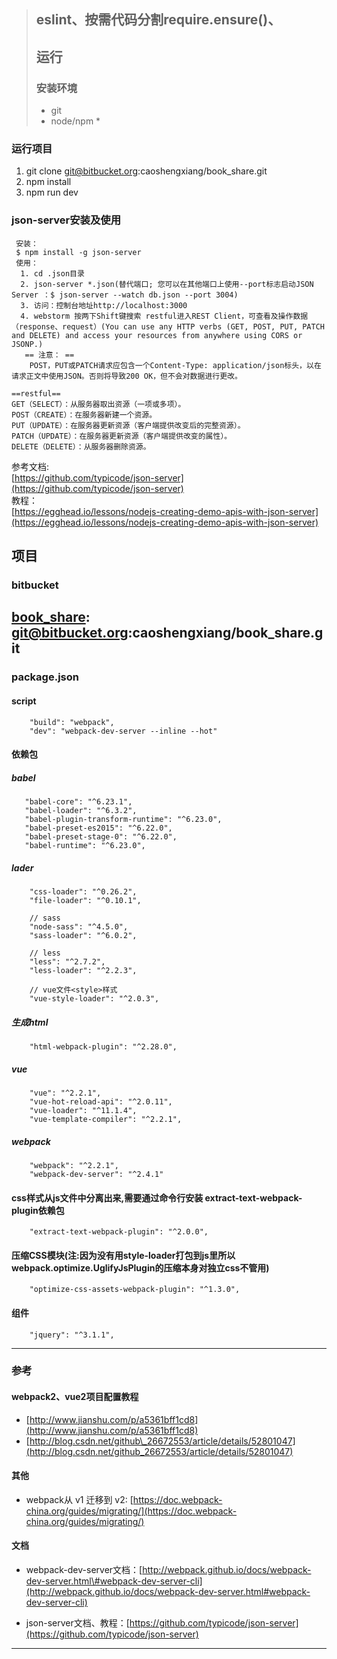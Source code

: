 > ## eslint、按需代码分割require.ensure\(\)、
>
> ## 运行
>
> ### 安装环境
>
> * git 
> * node/npm
>   \*

### 运行项目

1. git clone git@bitbucket.org:caoshengxiang/book\_share.git
2. npm install
3. npm run dev

### json-server安装及使用

```
 安装：
 $ npm install -g json-server
 使用：
  1. cd .json目录
  2. json-server *.json(替代端口; 您可以在其他端口上使用--port标志启动JSON Server ：$ json-server --watch db.json --port 3004)
  3. 访问：控制台地址http://localhost:3000
  4. webstorm 按两下Shift键搜索 restful进入REST Client，可查看及操作数据（response、request）(You can use any HTTP verbs (GET, POST, PUT, PATCH and DELETE) and access your resources from anywhere using CORS or JSONP.)
   == 注意： ==
    POST，PUT或PATCH请求应包含一个Content-Type: application/json标头，以在请求正文中使用JSON。否则将导致200 OK，但不会对数据进行更改。

==restful==
GET（SELECT）：从服务器取出资源（一项或多项）。
POST（CREATE）：在服务器新建一个资源。
PUT（UPDATE）：在服务器更新资源（客户端提供改变后的完整资源）。
PATCH（UPDATE）：在服务器更新资源（客户端提供改变的属性）。
DELETE（DELETE）：从服务器删除资源。
```

参考文档:  
[https://github.com/typicode/json-server](https://github.com/typicode/json-server)  
教程：  
[https://egghead.io/lessons/nodejs-creating-demo-apis-with-json-server](https://egghead.io/lessons/nodejs-creating-demo-apis-with-json-server)

## 项目

### bitbucket

## [book\_share](git@bitbucket.org:caoshengxiang/book_share.git): git@bitbucket.org:caoshengxiang/book\_share.git

### package.json

#### script

```
    "build": "webpack",
    "dev": "webpack-dev-server --inline --hot"
```

#### 依赖包

##### babel

```
   "babel-core": "^6.23.1",
   "babel-loader": "^6.3.2",
   "babel-plugin-transform-runtime": "^6.23.0",
   "babel-preset-es2015": "^6.22.0",
   "babel-preset-stage-0": "^6.22.0",
   "babel-runtime": "^6.23.0",
```

##### lader

```
    "css-loader": "^0.26.2",
    "file-loader": "^0.10.1",

    // sass
    "node-sass": "^4.5.0",
    "sass-loader": "^6.0.2",

    // less
    "less": "^2.7.2",
    "less-loader": "^2.2.3",

    // vue文件<style>样式
    "vue-style-loader": "^2.0.3",
```

##### 生成html

```
    "html-webpack-plugin": "^2.28.0",
```

##### vue

```
    "vue": "^2.2.1",
    "vue-hot-reload-api": "^2.0.11",
    "vue-loader": "^11.1.4",
    "vue-template-compiler": "^2.2.1",
```

##### webpack

```
    "webpack": "^2.2.1",
    "webpack-dev-server": "^2.4.1"
```

#### css样式从js文件中分离出来,需要通过命令行安装 extract-text-webpack-plugin依赖包

```
    "extract-text-webpack-plugin": "^2.0.0",
```

#### 压缩CSS模块\(注:因为没有用style-loader打包到js里所以webpack.optimize.UglifyJsPlugin的压缩本身对独立css不管用\)

```
    "optimize-css-assets-webpack-plugin": "^1.3.0",
```

#### 组件

```
    "jquery": "^3.1.1",
```

---

### 参考

#### webpack2、vue2项目配置教程

* [http://www.jianshu.com/p/a5361bff1cd8](http://www.jianshu.com/p/a5361bff1cd8)
* [http://blog.csdn.net/github\_26672553/article/details/52801047](http://blog.csdn.net/github_26672553/article/details/52801047)

#### 其他

* webpack从 v1 迁移到 v2: [https://doc.webpack-china.org/guides/migrating/](https://doc.webpack-china.org/guides/migrating/)

#### 文档

* webpack-dev-server文档：[http://webpack.github.io/docs/webpack-dev-server.html\#webpack-dev-server-cli](http://webpack.github.io/docs/webpack-dev-server.html#webpack-dev-server-cli)

* json-server文档、教程：[https://github.com/typicode/json-server](https://github.com/typicode/json-server)

---



